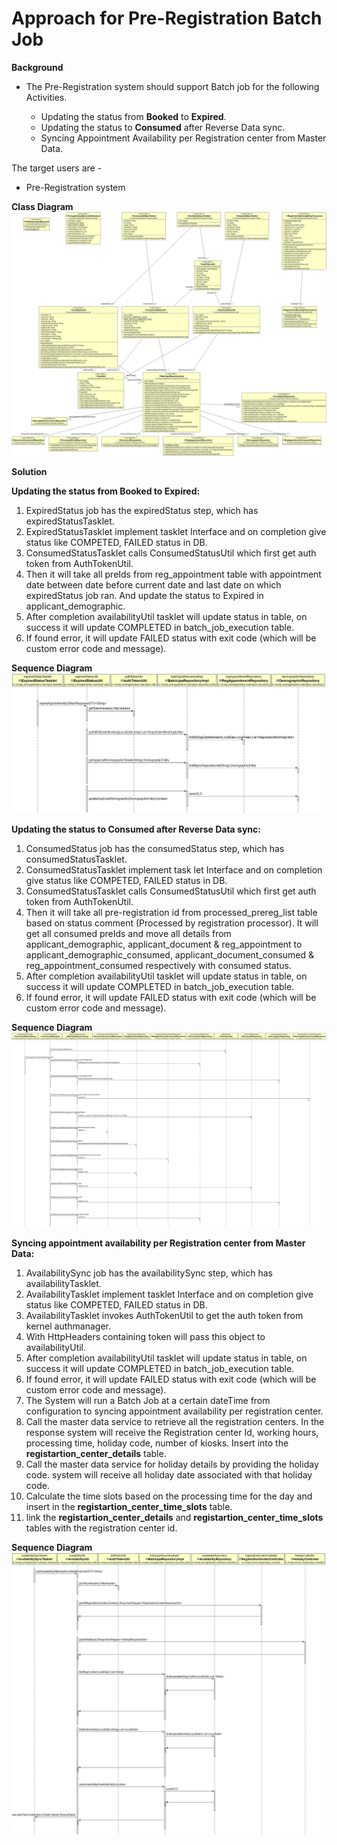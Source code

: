 # Approach for Pre-Registration Batch Job

**Background**
- The Pre-Registration system should support Batch job for the following Activities.

	- Updating the status from **Booked** to **Expired**.
	- Updating the status to **Consumed** after Reverse Data sync.
	- Syncing Appointment Availability per Registration center from Master Data.

The target users are -
   - Pre-Registration system

**Class Diagram**
![Class Diagram](_images/Batchjob/BatchClassDiagram.jpg)

**Solution**

**Updating the status from Booked to Expired:**

1.	ExpiredStatus job has the expiredStatus step, which has expiredStatusTasklet.
2.	ExpiredStatusTasklet implement tasklet Interface and on completion give status like COMPETED, FAILED status in DB.
3.	ConsumedStatusTasklet calls ConsumedStatusUtil which first get auth token from AuthTokenUtil.
4.	Then it will take all preIds from reg_appointment table with appointment date between date before current date and last date on which expiredStatus job ran. And update the status to Expired in applicant_demographic.
7.	After completion availabilityUtil tasklet will update status in table, on success it will update COMPLETED in batch_job_execution table.
5.	If found error, it will update FAILED status with exit code (which will be custom error code and message).


**Sequence Diagram**
![pre-registration-Expired-batch-job](_images/Batchjob/ExpiredStatusJob.jpg)


**Updating the status to Consumed after Reverse Data sync:**

1.	ConsumedStatus job has the consumedStatus step, which has consumedStatusTasklet.
2.	ConsumedStatusTasklet implement task let Interface and on completion give status like COMPETED, FAILED status in DB.
3.	ConsumedStatusTasklet calls ConsumedStatusUtil which first get auth token from AuthTokenUtil.
4.	Then it will take all pre-registration id from processed_prereg_list table based on status comment (Processed by registration processor). It will get all consumed preIds and move all details from applicant_demographic, applicant_document & reg_appointment to applicant_demographic_consumed, applicant_document_consumed & reg_appointment_consumed respectively with consumed status. 
5.	 After completion availabilityUtil tasklet will update status in table, on success it will update COMPLETED in batch_job_execution table.
6.	If found error, it will update FAILED status with exit code (which will be custom error code and message).


**Sequence Diagram**
![pre-registration-Consumed-batch-job](_images/Batchjob/ConsumedStatusJob.jpg)


**Syncing appointment availability per Registration center from Master Data:**

1.	AvailabilitySync job has the availabilitySync step, which has availabilityTasklet.
2.	AvailabilityTasklet implement tasklet Interface and on completion give status like COMPETED, FAILED status in DB.
3.	 AvailabilityTasklet invokes AuthTokenUtil to get the auth token from kernel authmanager.
4.	With HttpHeaders containing token will pass this object to availabilityUtil.
5.	After completion availabilityUtil tasklet will update status in table, on success it will update COMPLETED in batch_job_execution table.
6.	If found error, it will update FAILED status with exit code (which will be custom error code and message).
7. The System will run a Batch Job at a certain dateTime from configuration  to syncing appointment availability per registration center.
8. Call the master data service to retrieve all the registration centers. In the response system will receive the Registration center Id, working hours, processing time, holiday code, number of kiosks. Insert into the **registartion_center_details** table.
9. Call the master data service for holiday details by providing the holiday code. system will receive all holiday date associated with that holiday code.
10. Calculate the time slots based on the processing time for the day and insert in the **registartion_center_time_slots** table.
11. link the **registartion_center_details** and **registartion_center_time_slots** tables with the registration center id.

**Sequence Diagram**
![pre-registration-Sync-batch-job](_images/Batchjob/AvailabilityJob.jpg)


